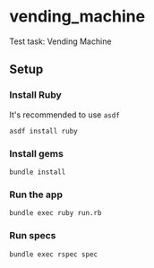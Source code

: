 # vending_machine
Test task: Vending Machine

## Setup

### Install Ruby
It's recommended to use `asdf`

```
asdf install ruby
```

### Install gems

```
bundle install
```

### Run the app

```
bundle exec ruby run.rb
```

### Run specs

```
bundle exec rspec spec
```

